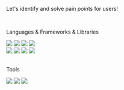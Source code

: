 

<!--
**youjin-10/youjin-10** is a ✨ _special_ ✨ repository because its `README.md` (this file) appears on your GitHub profile.

Here are some ideas to get you started:

- 🔭 I’m currently working on ...
- 🌱 I’m currently learning ...
- 👯 I’m looking to collaborate on ...
- 🤔 I’m looking for help with ...
- 💬 Ask me about ...
- 📫 How to reach me: ...
- 😄 Pronouns: ...
- ⚡ Fun fact: ...
-->

  
<div align="">
  <p>Let's identify and solve pain points for users!</p>	
</div>
<br/>
<div align="">
  <p>Languages & Frameworks & Libraries</p>
  <div>
  <img src="https://img.shields.io/badge/JavaScript-F7DF1E?style=flat&logo=JavaScript&logoColor=white"/>
  <img src="https://img.shields.io/badge/TypeScript-3178C6?style=flat&logo=TypeScript&logoColor=white"/>
  <img src="https://img.shields.io/badge/HTML5-E34F26?style=flat&logo=HTML5&logoColor=white" />
  <img src="https://img.shields.io/badge/CSS3-1572B6?style=flat&logo=CSS3&logoColor=white" />
  </div>
  <div>
  <img src="https://img.shields.io/badge/React-61DAFB?style=flat&logo=React&logoColor=white" />
  <img src="https://img.shields.io/badge/Vue.js-4FC08D?style=flat&logo=vuedotjs&logoColor=white" />
  <img src="https://img.shields.io/badge/Next.js-000?style=flat&logo=nextdotjs&logoColor=white" />
	  <img src="https://img.shields.io/badge/React_admin-fff"/>
  </div>
</div>
<br/>
<div align="">
  <p>Tools</p>
  <div>
  <img src="https://img.shields.io/badge/VScode-007ACC?style=flat&logo=visualstudiocode&logoColor=white"/>
  <img src="https://img.shields.io/badge/GitHub-181717?style=flat&logo=github&logoColor=white"/>
	  <img src="https://img.shields.io/badge/Figma-8A2BE2"/>
  </div>
</div>


